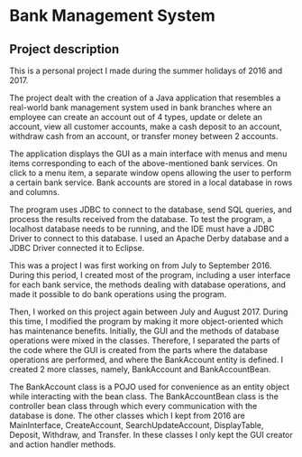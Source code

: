 # Bank Management System

## Project description
This is a personal project I made during the summer holidays of 2016 and 2017.

The project dealt with the creation of a Java application that resembles a real-world bank management system
used in bank branches where an employee can create an account out of 4 types, 
update or delete an account, view all customer accounts, 
make a cash deposit to an account, withdraw cash from an account, 
or transfer money between 2 accounts.

The application displays the GUI as a main interface with menus and menu items
corresponding to each of the above-mentioned bank services. On click to a menu item,
a separate window opens allowing the user to perform a certain bank service.
Bank accounts are stored in a local database in rows and columns.

The program uses JDBC to connect to the database, send SQL queries, and process the results received from the database.
To test the program, a localhost database needs to be running, and the IDE must have a JDBC Driver to connect to this database.
I used an Apache Derby database and a JDBC Driver connected it to Eclipse.

This was a project I was first working on from July to September 2016.
During this period, I created most of the program, including a user
interface for each bank service, the methods dealing with database operations,
and made it possible to do bank operations using the program.

Then, I worked on this project again between July and August 2017.
During this time, I modified the program by making it more object-oriented which has maintenance benefits.
Initially, the GUI and the methods of database operations were mixed in the classes. 
Therefore, I separated the parts of the code where the GUI is created from the parts
where the database operations are performed, and where the BankAccount entity is defined.
I created 2 more classes, namely, BankAccount and BankAccountBean.

The BankAccount class is a POJO used for convenience as an entity object while interacting with the bean class.
The BankAccountBean class is the controller bean class through which every communication with the database is done.
The other classes which I kept from 2016 are MainInterface, CreateAccount, SearchUpdateAccount,
DisplayTable, Deposit, Withdraw, and Transfer. In these classes I only kept the GUI creator
and action handler methods.
